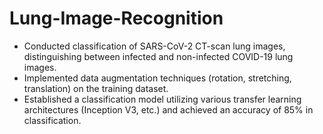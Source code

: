 # Lung-Image-Recognition
- Conducted classification of SARS-CoV-2 CT-scan lung images, distinguishing between infected and non-infected COVID-19 lung images.
- Implemented data augmentation techniques (rotation, stretching, translation) on the training dataset.
- Established a classification model utilizing various transfer learning architectures (Inception V3, etc.) and achieved an accuracy of 85% in classification.
